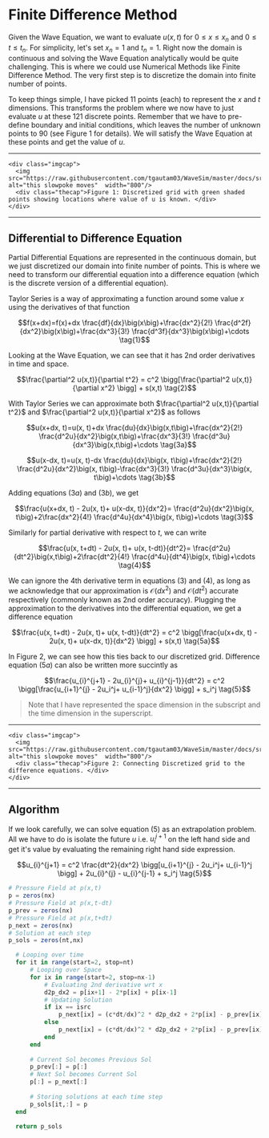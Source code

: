 # Finite Difference Method
Given the Wave Equation, we want to evaluate $u(x,t)$ for $0 \le x \le x_n$ and $0 \le t \le t_n$. For simplicity, let's set $x_n=1$ and $t_n=1$. Right now the domain is continuous and solving the Wave Equation analytically would be quite challenging. This is where we could use Numerical Methods like Finite Difference Method. The very first step is to discretize the domain into finite number of points. 

To keep things simple, I have picked 11 points (each) to represent the $x$ and $t$ dimensions. This transforms the problem where we now have to just evaluate $u$ at these 121 discrete points. Remember that we have to pre-define boundary and initial conditions, which leaves the number of unknown points to 90 (see Figure 1 for details). We will satisfy the Wave Equation at these points and get the value of $u$.

---
```@raw html
<div class="imgcap">
  <img src="https://raw.githubusercontent.com/tgautam03/WaveSim/master/docs/src/img/1d_wave/grid.png" alt="this slowpoke moves"  width="800"/>
  <div class="thecap">Figure 1: Discretized grid with green shaded points showing locations where value of u is known. </div>
</div>
```
---

## Differential to Difference Equation
Partial Differential Equations are represented in the continuous domain, but we just discretized our domain into finite number of points. This is where we need to transform our differential equation into a difference equation (which is the discrete version of a differential equation). 

Taylor Series is a way of approximating a function around some value $x$ using the derivatives of that function 

$$f(x+dx)=f(x)+dx \frac{df}{dx}\big(x\big)+\frac{dx^2}{2!} \frac{d^2f}{dx^2}\big(x\big)+\frac{dx^3}{3!} \frac{d^3f}{dx^3}\big(x\big)+\cdots \tag{1}$$

Looking at the Wave Equation, we can see that it has 2nd order derivatives in time and space.

$$\frac{\partial^2 u(x,t)}{\partial t^2} = c^2 \bigg[\frac{\partial^2 u(x,t)}{\partial x^2} \bigg] + s(x,t) \tag{2}$$

With Taylor Series we can approximate both $\frac{\partial^2 u(x,t)}{\partial t^2}$ and $\frac{\partial^2 u(x,t)}{\partial x^2}$ as follows

$$u(x+dx, t)=u(x, t)+dx \frac{du}{dx}\big(x,t\big)+\frac{dx^2}{2!} \frac{d^2u}{dx^2}\big(x,t\big)+\frac{dx^3}{3!} \frac{d^3u}{dx^3}\big(x,t\big)+\cdots \tag{3a}$$

$$u(x-dx, t)=u(x, t)-dx \frac{du}{dx}\big(x, t\big)+\frac{dx^2}{2!} \frac{d^2u}{dx^2}\big(x, t\big)-\frac{dx^3}{3!} \frac{d^3u}{dx^3}\big(x, t\big)+\cdots \tag{3b}$$

Adding equations $(3a)$ and $(3b)$, we get

$$\frac{u(x+dx, t) - 2u(x, t)+ u(x-dx, t)}{dx^2}= \frac{d^2u}{dx^2}\big(x, t\big)+2\frac{dx^2}{4!} \frac{d^4u}{dx^4}\big(x, t\big)+\cdots \tag{3}$$

Similarly for partial derivative with respect to $t$, we can write

$$\frac{u(x, t+dt) - 2u(x, t)+ u(x, t-dt)}{dt^2}= \frac{d^2u}{dt^2}\big(x,t\big)+2\frac{dt^2}{4!} \frac{d^4u}{dt^4}\big(x, t\big)+\cdots \tag{4}$$

We can ignore the 4th derivative term in equations $(3)$ and $(4)$, as long as we acknowledge that our approximation is $\mathcal{O}(dx^2)$ and $\mathcal{O}(dt^2)$ accurate respectively (commonly known as 2nd order accuracy). Plugging the approximation to the derivatives into the differential equation, we get a difference equation

$$\frac{u(x, t+dt) - 2u(x, t)+ u(x, t-dt)}{dt^2} = c^2 \bigg[\frac{u(x+dx, t) - 2u(x, t)+ u(x-dx, t)}{dx^2} \bigg] + s(x,t) \tag{5a}$$

In Figure 2, we can see how this ties back to our discretized grid. Difference equation $(5a)$ can also be written more succintly as

$$\frac{u_{i}^{j+1} - 2u_{i}^{j}+ u_{i}^{j-1}}{dt^2} = c^2 \bigg[\frac{u_{i+1}^{j} - 2u_i^j+ u_{i-1}^j}{dx^2} \bigg] + s_i^j \tag{5}$$

> Note that I have represented the space dimension in the subscript and the time dimension in the superscript.

---
```@raw html
<div class="imgcap">
  <img src="https://raw.githubusercontent.com/tgautam03/WaveSim/master/docs/src/img/1d_wave/Difference_eq_pts.png" alt="this slowpoke moves"  width="800"/>
  <div class="thecap">Figure 2: Connecting Discretized grid to the difference equations. </div>
</div>
```
---

## Algorithm
If we look carefully, we can solve equation $(5)$ as an extrapolation problem. All we have to do is isolate the future $u$ i.e. $u_i^{j+1}$ on the left hand side and get it's value by evaluating the remaining right hand side expression.

$$u_{i}^{j+1} = c^2 \frac{dt^2}{dx^2} \bigg[u_{i+1}^{j} - 2u_i^j+ u_{i-1}^j \bigg] + 2u_{i}^{j} - u_{i}^{j-1} + s_i^j \tag{5}$$



```julia
# Pressure Field at p(x,t)
p = zeros(nx)
# Pressure Field at p(x,t-dt)
p_prev = zeros(nx)
# Pressure Field at p(x,t+dt)
p_next = zeros(nx)
# Solution at each step
p_sols = zeros(nt,nx)

  # Looping over time
  for it in range(start=2, stop=nt)
      # Looping over Space
      for ix in range(start=2, stop=nx-1)
          # Evaluating 2nd derivative wrt x
          d2p_dx2 = p[ix+1] - 2*p[ix] + p[ix-1]
          # Updating Solution
          if ix == isrc
              p_next[ix] = (c*dt/dx)^2 * d2p_dx2 + 2*p[ix] - p_prev[ix] + dt^2 * src[it]
          else
              p_next[ix] = (c*dt/dx)^2 * d2p_dx2 + 2*p[ix] - p_prev[ix]
          end
      end
  
      # Current Sol becomes Previous Sol
      p_prev[:] = p[:]
      # Next Sol becomes Current Sol
      p[:] = p_next[:]
  
      # Storing solutions at each time step
      p_sols[it,:] = p
  end

  return p_sols
```
